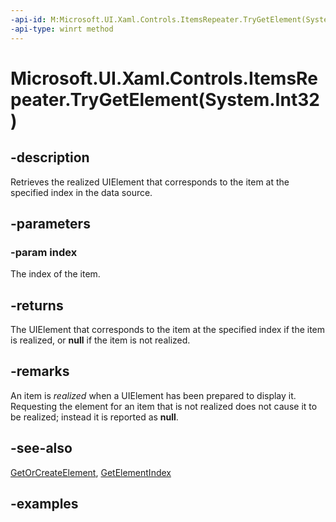```yaml
---
-api-id: M:Microsoft.UI.Xaml.Controls.ItemsRepeater.TryGetElement(System.Int32)
-api-type: winrt method
---
```


# Microsoft.UI.Xaml.Controls.ItemsRepeater.TryGetElement(System.Int32)

<!--
public Windows.UI.Xaml.UIElement TryGetElement (int index);
-->

## -description

Retrieves the realized UIElement that corresponds to the item at the specified index in the data source.

## -parameters

### -param index

The index of the item.

## -returns

The UIElement that corresponds to the item at the specified index if the item is realized, or **null** if the item is not realized.

## -remarks

An item is _realized_ when a UIElement has been prepared to display it. Requesting the element for an item that is not realized does not cause it to be realized; instead it is reported as **null**.

## -see-also

[GetOrCreateElement](itemsrepeater_getorcreateelement_982168620.md), [GetElementIndex](itemsrepeater_getelementindex_553435906.md)

## -examples

